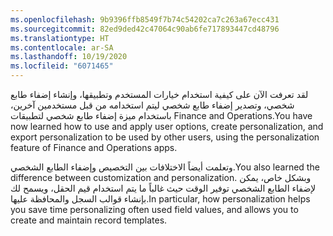 ```yaml
---
ms.openlocfilehash: 9b9396ffb8549f7b74c54202ca7c263a67ecc431
ms.sourcegitcommit: 82ed9ded42c47064c90ab6fe717893447cd48796
ms.translationtype: HT
ms.contentlocale: ar-SA
ms.lasthandoff: 10/19/2020
ms.locfileid: "6071465"
---
```

<span data-ttu-id="9318c-101">لقد تعرفت الآن على كيفية استخدام خيارات المستخدم وتطبيقها، وإنشاء إضفاء طابع شخصي، وتصدير إضفاء طابع شخصي ليتم استخدامه من قبل مستخدمين آخرين، باستخدام ميزة إضفاء طابع شخصي لتطبيقات Finance and Operations.</span><span class="sxs-lookup"><span data-stu-id="9318c-101">You have now learned how to use and apply user options, create personalization, and export personalization to be used by other users, using the personalization feature of Finance and Operations apps.</span></span>

<span data-ttu-id="9318c-102">وتعلمت أيضاً الاختلافات بين التخصيص وإضفاء الطابع الشخصي.</span><span class="sxs-lookup"><span data-stu-id="9318c-102">You also learned the difference between customization and personalization.</span></span> <span data-ttu-id="9318c-103">وبشكل خاص، يمكن لإضفاء الطابع الشخصي توفير الوقت حيث غالباً ما يتم استخدام قيم الحقل، ويسمح لك بإنشاء قوالب السجل والمحافظة عليها.</span><span class="sxs-lookup"><span data-stu-id="9318c-103">In particular, how personalization helps you save time personalizing often used field values, and allows you to create and maintain record templates.</span></span>
